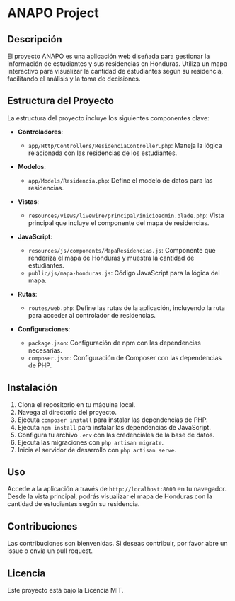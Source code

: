 # ANAPO Project

## Descripción
El proyecto ANAPO es una aplicación web diseñada para gestionar la información de estudiantes y sus residencias en Honduras. Utiliza un mapa interactivo para visualizar la cantidad de estudiantes según su residencia, facilitando el análisis y la toma de decisiones.

## Estructura del Proyecto
La estructura del proyecto incluye los siguientes componentes clave:

- **Controladores**: 
  - `app/Http/Controllers/ResidenciaController.php`: Maneja la lógica relacionada con las residencias de los estudiantes.

- **Modelos**: 
  - `app/Models/Residencia.php`: Define el modelo de datos para las residencias.

- **Vistas**: 
  - `resources/views/livewire/principal/inicioadmin.blade.php`: Vista principal que incluye el componente del mapa de residencias.

- **JavaScript**: 
  - `resources/js/components/MapaResidencias.js`: Componente que renderiza el mapa de Honduras y muestra la cantidad de estudiantes.
  - `public/js/mapa-honduras.js`: Código JavaScript para la lógica del mapa.

- **Rutas**: 
  - `routes/web.php`: Define las rutas de la aplicación, incluyendo la ruta para acceder al controlador de residencias.

- **Configuraciones**: 
  - `package.json`: Configuración de npm con las dependencias necesarias.
  - `composer.json`: Configuración de Composer con las dependencias de PHP.

## Instalación
1. Clona el repositorio en tu máquina local.
2. Navega al directorio del proyecto.
3. Ejecuta `composer install` para instalar las dependencias de PHP.
4. Ejecuta `npm install` para instalar las dependencias de JavaScript.
5. Configura tu archivo `.env` con las credenciales de la base de datos.
6. Ejecuta las migraciones con `php artisan migrate`.
7. Inicia el servidor de desarrollo con `php artisan serve`.

## Uso
Accede a la aplicación a través de `http://localhost:8000` en tu navegador. Desde la vista principal, podrás visualizar el mapa de Honduras con la cantidad de estudiantes según su residencia.

## Contribuciones
Las contribuciones son bienvenidas. Si deseas contribuir, por favor abre un issue o envía un pull request.

## Licencia
Este proyecto está bajo la Licencia MIT.
